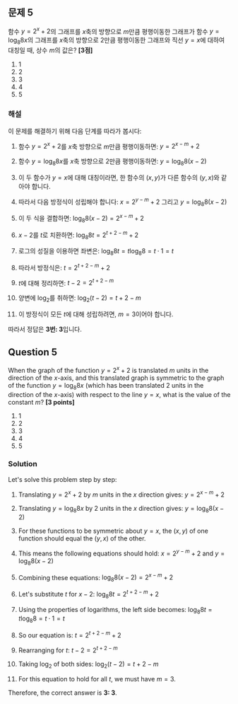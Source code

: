 ## 문제 5
함수 $y=2^x+2$의 그래프를 $x$축의 방향으로 $m$만큼 평행이동한 그래프가 함수 $y=\log_8 8x$의 그래프를 $x$축의 방향으로 2만큼 평행이동한 그래프와 직선 $y=x$에 대하여 대칭일 때, 상수 $m$의 값은? **[3점]**

1. 1
2. 2
3. 3
4. 4
5. 5

### 해설
이 문제를 해결하기 위해 다음 단계를 따라가 봅시다:

1. 함수 $y=2^x+2$를 $x$축 방향으로 $m$만큼 평행이동하면: $y=2^{x-m}+2$

2. 함수 $y=\log_8 8x$를 $x$축 방향으로 2만큼 평행이동하면: $y=\log_8 8(x-2)$

3. 이 두 함수가 $y=x$에 대해 대칭이라면, 한 함수의 $(x,y)$가 다른 함수의 $(y,x)$와 같아야 합니다.

4. 따라서 다음 방정식이 성립해야 합니다:
   $x = 2^{y-m}+2$ 그리고 $y = \log_8 8(x-2)$

5. 이 두 식을 결합하면:
   $\log_8 8(x-2) = 2^{x-m}+2$

6. $x-2$를 $t$로 치환하면:
   $\log_8 8t = 2^{t+2-m}+2$

7. 로그의 성질을 이용하면 좌변은: $\log_8 8t = t \log_8 8 = t \cdot 1 = t$

8. 따라서 방정식은: $t = 2^{t+2-m}+2$

9. $t$에 대해 정리하면: $t-2 = 2^{t+2-m}$

10. 양변에 $\log_2$를 취하면: $\log_2(t-2) = t+2-m$

11. 이 방정식이 모든 $t$에 대해 성립하려면, $m=3$이어야 합니다.

따라서 정답은 **3번: 3**입니다.

## Question 5
When the graph of the function $y=2^x+2$ is translated $m$ units in the direction of the $x$-axis, and this translated graph is symmetric to the graph of the function $y=\log_8 8x$ (which has been translated 2 units in the direction of the $x$-axis) with respect to the line $y=x$, what is the value of the constant $m$? **[3 points]**

1. 1
2. 2
3. 3
4. 4
5. 5

### Solution
Let's solve this problem step by step:

1. Translating $y=2^x+2$ by $m$ units in the $x$ direction gives: $y=2^{x-m}+2$

2. Translating $y=\log_8 8x$ by 2 units in the $x$ direction gives: $y=\log_8 8(x-2)$

3. For these functions to be symmetric about $y=x$, the $(x,y)$ of one function should equal the $(y,x)$ of the other.

4. This means the following equations should hold:
   $x = 2^{y-m}+2$ and $y = \log_8 8(x-2)$

5. Combining these equations:
   $\log_8 8(x-2) = 2^{x-m}+2$

6. Let's substitute $t$ for $x-2$:
   $\log_8 8t = 2^{t+2-m}+2$

7. Using the properties of logarithms, the left side becomes: $\log_8 8t = t \log_8 8 = t \cdot 1 = t$

8. So our equation is: $t = 2^{t+2-m}+2$

9. Rearranging for $t$: $t-2 = 2^{t+2-m}$

10. Taking $\log_2$ of both sides: $\log_2(t-2) = t+2-m$

11. For this equation to hold for all $t$, we must have $m=3$.

Therefore, the correct answer is **3: 3**.